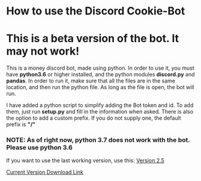 # How to use the Discord Cookie-Bot

# This is a beta version of the bot. It may not work!

This is a money discord bot, made using python. In order to use it, you must have **python3.6** or higher installed, and the python modules **discord.py** and **pandas**. In order to run it, make sure that all the files are in the same location, and then run the python file. As long as the file is open, the bot will run.

I have added a python script to simplify adding the Bot token and id. To add them, just run **setup.py** and fill in the information when asked. There is also the option to add a custom prefix. If you do not supply one, the default prefix is **"/"**

### NOTE: As of right now, python 3.7 does not work with the bot. Please use python 3.6

If you want to use the last working version, use this: [Version 2.5](https://github.com/The-Canadians-Friend/Cookie-Bot/releases/tag/v2.5)

[Current Version Download Link](https://github.com/The-Canadians-Friend/Cookie-Bot/archive/master.zip)
